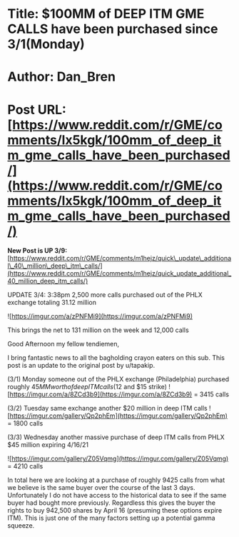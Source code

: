 # Title: $100MM of DEEP ITM GME CALLS have been purchased since 3/1(Monday)
# Author: Dan_Bren
# Post URL: [https://www.reddit.com/r/GME/comments/lx5kgk/100mm_of_deep_itm_gme_calls_have_been_purchased/](https://www.reddit.com/r/GME/comments/lx5kgk/100mm_of_deep_itm_gme_calls_have_been_purchased/)


**New Post is UP 3/9:** [https://www.reddit.com/r/GME/comments/m1hejz/quick\_update\_additional\_40\_million\_deep\_itm\_calls/](https://www.reddit.com/r/GME/comments/m1hejz/quick_update_additional_40_million_deep_itm_calls/)

UPDATE 3/4: 3:38pm 2,500 more calls purchased out of the PHLX exchange totaling 31.12 million

![https://imgur.com/a/zPNFMi9](https://imgur.com/a/zPNFMi9)

This brings the net to 131 million on the week and 12,000 calls

Good Afternoon my fellow tendiemen,

I bring fantastic news to all the bagholding crayon eaters on this sub. This post is an update to the original post by u/tapakip.

(3/1) Monday someone out of the PHLX exchange (Philadelphia) purchased roughly $45MM worth of deep ITM calls ($12 and $15 strike)   ![https://imgur.com/a/8ZCd3b9](https://imgur.com/a/8ZCd3b9)  = 3415 calls

(3/2) Tuesday same exchange another $20 million in deep ITM calls ![https://imgur.com/gallery/Qp2phEm](https://imgur.com/gallery/Qp2phEm) = 1800 calls

(3/3) Wednesday another massive purchase of deep ITM calls from PHLX $45 million expiring 4/16/21

![https://imgur.com/gallery/Z05Vqmg](https://imgur.com/gallery/Z05Vqmg) = 4210 calls

In total here we are looking at a purchase of roughly 9425 calls from what we believe is the same buyer over the course of the last 3 days. Unfortunately I do not have access to the historical data to see if the same buyer had bought more previously. Regardless this gives the buyer the rights to buy 942,500 shares by April 16 (presuming these options expire ITM). This is just one of the many factors setting up a potential gamma squeeze.